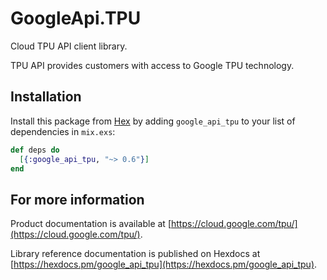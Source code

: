 # GoogleApi.TPU

Cloud TPU API client library.

TPU API provides customers with access to Google TPU technology.

## Installation

Install this package from [Hex](https://hex.pm) by adding
`google_api_tpu` to your list of dependencies in `mix.exs`:

```elixir
def deps do
  [{:google_api_tpu, "~> 0.6"}]
end
```

## For more information

Product documentation is available at [https://cloud.google.com/tpu/](https://cloud.google.com/tpu/).

Library reference documentation is published on Hexdocs at
[https://hexdocs.pm/google_api_tpu](https://hexdocs.pm/google_api_tpu).
